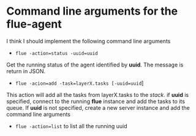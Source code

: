 # Command line arguments for the flue-agent

I think I should implement the following command line arguments

* `flue -action=status -uuid=uuid`

Get the running status of the agent identified by **uuid**. The message is return in JSON.

* `flue -acion=add -task=layerX.tasks [-uuid=uuid`]

This action will add all the tasks from layerX.tasks to the *stack*.
if **uuid** is specified, connect to the running **flue** instance and add the tasks to its queue.
If **uuid** is not specified, create a new server instance and add the command line arguments

* `flue -action=list` to list all the running uuid


